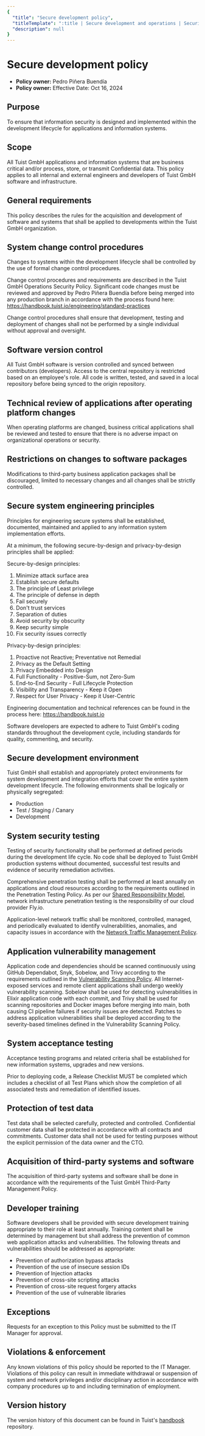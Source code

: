 ```yaml
---
{
  "title": "Secure development policy",
  "titleTemplate": ":title | Secure development and operations | Security | Tuist Handbook",
  "description": null
}
---
```

# Secure development policy

- **Policy owner:** Pedro Piñera Buendía
- **Policy owner:** Effective Date: Oct 16, 2024

## Purpose

To ensure that information security is designed and implemented within the development lifecycle for applications and information systems.

## Scope

All Tuist GmbH applications and information systems that are business critical and/or process, store, or transmit
Confidential data. This policy applies to all internal and external engineers and developers of Tuist GmbH software and
infrastructure.

## General requirements

This policy describes the rules for the acquisition and development of software and systems that shall be applied to
developments within the Tuist GmbH organization.

## System change control procedures

Changes to systems within the development lifecycle shall be controlled by the use of formal change control procedures.

Change control procedures and requirements are described in the Tuist GmbH Operations Security Policy.
Significant code changes must be reviewed and approved by Pedro Piñera Buendía before being merged into any
production branch in accordance with the process found here: https://handbook.tuist.io/engineering/standard-practices

Change control procedures shall ensure that development, testing and deployment of changes shall not be performed by a
single individual without approval and oversight.

## Software version control

All Tuist GmbH software is version controlled and synced between contributors (developers). Access to the central
repository is restricted based on an employee's role. All code is written, tested, and saved in a local repository before being
synced to the origin repository.

## Technical review of applications after operating platform changes

When operating platforms are changed, business critical applications shall be reviewed and tested to ensure that there is
no adverse impact on organizational operations or security.

## Restrictions on changes to software packages

Modifications to third-party business application packages shall be discouraged, limited to necessary changes and all
changes shall be strictly controlled.

## Secure system engineering principles

Principles for engineering secure systems shall be established, documented, maintained and applied to any information
system implementation efforts.

At a minimum, the following secure-by-design and privacy-by-design principles shall be applied:

Secure-by-design principles:

1. Minimize attack surface area
2. Establish secure defaults
3. The principle of Least privilege
4. The principle of defense in depth
5. Fail securely
6. Don't trust services
7. Separation of duties
8. Avoid security by obscurity
9. Keep security simple
10. Fix security issues correctly

Privacy-by-design principles:

1. Proactive not Reactive; Preventative not Remedial
2. Privacy as the Default Setting
3. Privacy Embedded into Design
4. Full Functionality - Positive-Sum, not Zero-Sum
5. End-to-End Security - Full Lifecycle Protection
6. Visibility and Transparency - Keep it Open
7. Respect for User Privacy - Keep it User-Centric

Engineering documentation and technical references can be found in the process here: https://handbook.tuist.io

Software developers are expected to adhere to Tuist GmbH's coding standards throughout the development cycle,
including standards for quality, commenting, and security.

## Secure development environment

Tuist GmbH shall establish and appropriately protect environments for system development and integration efforts that
cover the entire system development lifecycle. The following environments shall be logically or physically segregated:

- Production
- Test / Staging / Canary
- Development

## System security testing

Testing of security functionality shall be performed at defined periods during the development life cycle. No code shall be
deployed to Tuist GmbH production systems without documented, successful test results and evidence of security
remediation activities.

Comprehensive penetration testing shall be performed at least annually on applications and cloud resources according to the requirements outlined in the Penetration Testing Policy. As per our [Shared Responsibility Model](/security/shared-responsibility-model), network infrastructure penetration testing is the responsibility of our cloud provider Fly.io.

Application-level network traffic shall be monitored, controlled, managed, and periodically evaluated to identify vulnerabilities, anomalies, and capacity issues in accordance with the [Network Traffic Management Policy](/security/business-continuity-and-data-protection/network-traffic-management-policy).

## Application vulnerability management

Application code and dependencies should be scanned continuously using GitHub Dependabot, Snyk, Sobelow, and Trivy according to the requirements outlined in the [Vulnerability Scanning Policy](../secure-development-and-operations/vulnerability-scanning-policy.md). All Internet-exposed services and remote client applications shall undergo weekly vulnerability scanning. Sobelow shall be used for detecting vulnerabilities in Elixir application code with each commit, and Trivy shall be used for scanning repositories and Docker images before merging into main, both causing CI pipeline failures if security issues are detected. Patches to address application vulnerabilities shall be deployed according to the severity-based timelines defined in the Vulnerability Scanning Policy.

## System acceptance testing

Acceptance testing programs and related criteria shall be established for new information systems, upgrades and new
versions.

Prior to deploying code, a Release Checklist MUST be completed which includes a checklist of all Test Plans which show
the completion of all associated tests and remediation of identified issues.

## Protection of test data

Test data shall be selected carefully, protected and controlled. Confidential customer data shall be protected in accordance
with all contracts and commitments. Customer data shall not be used for testing purposes without the explicit permission of
the data owner and the CTO.

## Acquisition of third-party systems and software

The acquisition of third-party systems and software shall be done in accordance with the requirements of the Tuist GmbH
Third-Party Management Policy.

## Developer training

Software developers shall be provided with secure development training appropriate to their role at least annually. Training
content shall be determined by management but shall address the prevention of common web application attacks and
vulnerabilities. The following threats and vulnerabilities should be addressed as appropriate:

- Prevention of authorization bypass attacks
- Prevention of the use of insecure session IDs
- Prevention of Injection attacks
- Prevention of cross-site scripting attacks
- Prevention of cross-site request forgery attacks
- Prevention of the use of vulnerable libraries

## Exceptions

Requests for an exception to this Policy must be submitted to the IT Manager for approval.

## Violations & enforcement

Any known violations of this policy should be reported to the IT Manager. Violations of this policy can result in immediate
withdrawal or suspension of system and network privileges and/or disciplinary action in accordance with company
procedures up to and including termination of employment.

## Version history

The version history of this document can be found in Tuist's [handbook](https://github.com/tuist/handbook) repository.

